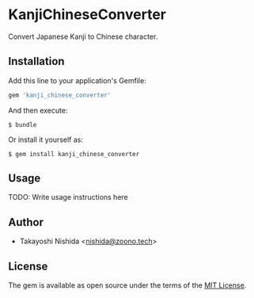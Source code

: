 # KanjiChineseConverter

Convert Japanese Kanji to Chinese character.

## Installation

Add this line to your application's Gemfile:

```ruby
gem 'kanji_chinese_converter'
```

And then execute:

    $ bundle

Or install it yourself as:

    $ gem install kanji_chinese_converter

## Usage

TODO: Write usage instructions here

## Author

- Takayoshi Nishida \<nishida@zoono.tech\>

## License

The gem is available as open source under the terms of the [MIT License](http://opensource.org/licenses/MIT).
